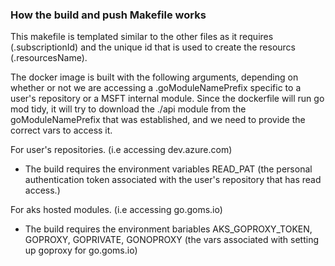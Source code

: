 ### How the build and push Makefile works
This makefile is templated similar to the other files as it requires (.subscriptionId) and the unique id that is used to create the resourcs (.resourcesName). 

The docker image is built with the following arguments, depending on whether or not we are accessing a .goModuleNamePrefix specific to a user's repository or a MSFT internal module. Since the dockerfile will run go mod tidy, it will try to download the ./api module from the goModuleNamePrefix that was established, and we need to provide the correct vars to access it.

For user's repositories. (i.e accessing dev.azure.com)
- The build requires the environment variables READ_PAT (the personal authentication token associated with the user's repository that has read access.)

For aks hosted modules. (i.e accessing go.goms.io)
- The build requires the environment bariables AKS_GOPROXY_TOKEN, GOPROXY, GOPRIVATE, GONOPROXY (the vars associated with setting up goproxy for go.goms.io)
